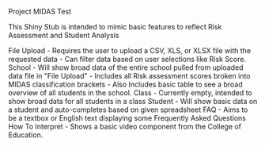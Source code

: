 Project MIDAS Test 

This Shiny Stub is intended to mimic basic features to reflect Risk Assessment and Student Analysis

File Upload - Requires the user to upload a CSV, XLS, or XLSX file with the requested data
              - Can filter data based on user selections like Risk Score.
School - Will show broad data of the entire school pulled from uploaded data file in "File Upload"
        - Includes all Risk assessment scores broken into MIDAS classification brackets
        - Also Includes basic table to see a broad overview of all students in the school. 
Class - Currently empty, intended to show broad data for all students in a class
Student - Will show basic data on a student and auto-completes based on given spreadsheet
FAQ - Aims to be a textbox or English text displaying some Frequently Asked Questions
How To Interpret - Shows a basic video component from the College of Education.